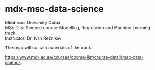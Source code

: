 # mdx-msc-data-science
Middlesex University Dubai <br/>
MSc Data Science course: Modelling, Regression and Machine Learning track <br/>
Instructor: Dr. Ivan Reznikov <br/>

The repo will contain materials of the track <br/>

https://www.mdx.ac.ae/courses/course-list/course-detail/msc-data-science
